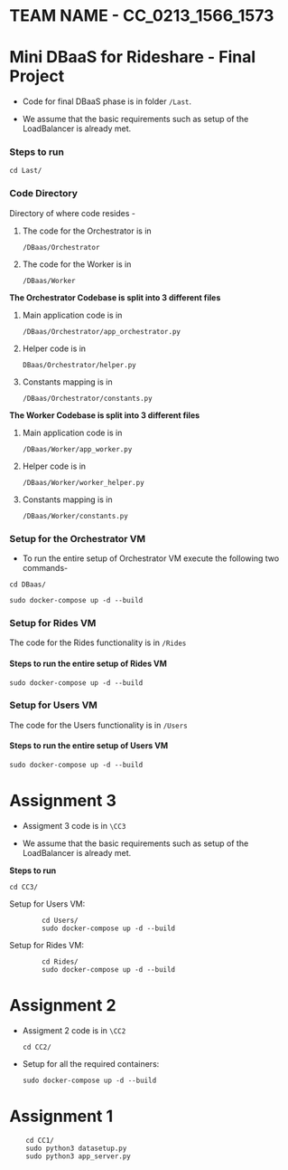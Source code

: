 # TEAM NAME - CC_0213_1566_1573

# Mini DBaaS for Rideshare - Final Project

*	Code for final DBaaS phase is in folder ``` /Last ```.

*	We assume that the basic requirements such as setup of the LoadBalancer is already met.

### Steps to run
```
cd Last/
```
### Code Directory

Directory of where code resides - 
1.	The code for the Orchestrator is in 	
		
	```/DBaas/Orchestrator```
2.	The code for the Worker is in	

	```/DBaas/Worker```

**The Orchestrator Codebase is split into 3 different files**
1.	Main application code is in	

	```/DBaas/Orchestrator/app_orchestrator.py```
2.	Helper code is in
	
	```DBaas/Orchestrator/helper.py```
3.	Constants mapping is in 	
	
	```/DBaas/Orchestrator/constants.py```

**The Worker Codebase is split into 3 different files**
1.	Main application code is in

	```/DBaas/Worker/app_worker.py```
2.	Helper code is in

	```/DBaas/Worker/worker_helper.py```
3.	Constants mapping is in 

	```/DBaas/Worker/constants.py```


### Setup for the Orchestrator VM
*	To run the entire setup of Orchestrator VM execute the following two commands-
```		
cd DBaas/
```
```
sudo docker-compose up -d --build
```

### Setup for Rides VM
The code for the Rides functionality is in ```/Rides```
#### Steps to run the entire setup of Rides VM

```sudo docker-compose up -d --build```

		
### Setup for Users VM
The code for the Users functionality is in ```/Users```

#### Steps to run the entire setup of Users VM

```sudo docker-compose up -d --build```

# Assignment 3 
*	Assigment 3 code is in ```\CC3```

*	We assume that the basic requirements such as setup of the LoadBalancer is already met.

**Steps to run**

```cd CC3/```

Setup for Users VM:

			cd Users/
			sudo docker-compose up -d --build
		
Setup for Rides VM:

			cd Rides/
			sudo docker-compose up -d --build

# Assignment 2
*	Assigment 2 code is in ```\CC2```

		cd CC2/

*	Setup for all the required containers:
		
		sudo docker-compose up -d --build

# Assignment 1

		cd CC1/
		sudo python3 datasetup.py
		sudo python3 app_server.py

